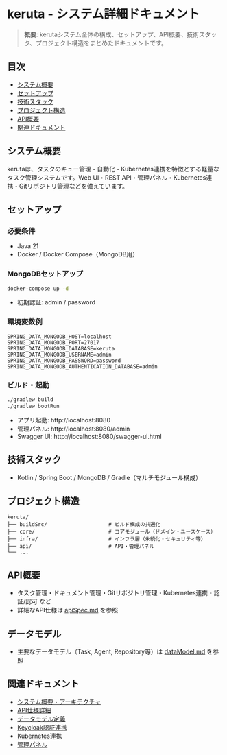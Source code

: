 # keruta - システム詳細ドキュメント

> **概要**: kerutaシステム全体の構成、セットアップ、API概要、技術スタック、プロジェクト構造をまとめたドキュメントです。

## 目次
- [システム概要](#システム概要)
- [セットアップ](#セットアップ)
- [技術スタック](#技術スタック)
- [プロジェクト構造](#プロジェクト構造)
- [API概要](#api概要)
- [関連ドキュメント](#関連ドキュメント)

## システム概要
kerutaは、タスクのキュー管理・自動化・Kubernetes連携を特徴とする軽量なタスク管理システムです。Web UI・REST API・管理パネル・Kubernetes連携・Gitリポジトリ管理などを備えています。

## セットアップ
### 必要条件
- Java 21
- Docker / Docker Compose（MongoDB用）

### MongoDBセットアップ
```bash
docker-compose up -d
```
- 初期認証: admin / password

### 環境変数例
```env
SPRING_DATA_MONGODB_HOST=localhost
SPRING_DATA_MONGODB_PORT=27017
SPRING_DATA_MONGODB_DATABASE=keruta
SPRING_DATA_MONGODB_USERNAME=admin
SPRING_DATA_MONGODB_PASSWORD=password
SPRING_DATA_MONGODB_AUTHENTICATION_DATABASE=admin
```

### ビルド・起動
```bash
./gradlew build
./gradlew bootRun
```
- アプリ起動: http://localhost:8080
- 管理パネル: http://localhost:8080/admin
- Swagger UI: http://localhost:8080/swagger-ui.html

## 技術スタック
- Kotlin / Spring Boot / MongoDB / Gradle（マルチモジュール構成）

## プロジェクト構造
```text
keruta/
├── buildSrc/                    # ビルド構成の共通化
├── core/                        # コアモジュール（ドメイン・ユースケース）
├── infra/                       # インフラ層（永続化・セキュリティ等）
├── api/                         # API・管理パネル
└── ...
```

## API概要
- タスク管理・ドキュメント管理・Gitリポジトリ管理・Kubernetes連携・認証/認可 など
- 詳細なAPI仕様は [apiSpec.md](./apiSpec.md) を参照

## データモデル
- 主要なデータモデル（Task, Agent, Repository等）は [dataModel.md](./dataModel.md) を参照

## 関連ドキュメント
- [システム概要・アーキテクチャ](./systemOverview.md)
- [API仕様詳細](./apiSpec.md)
- [データモデル定義](./dataModel.md)
- [Keycloak認証連携](../auth/keycloakIntegration.md)
- [Kubernetes連携](../kubernetes/kubernetesIntegration.md)
- [管理パネル](../admin/adminPanel.md)

